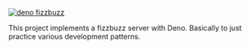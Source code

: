 [![deno fizzbuzz](https://circleci.com/gh/deer/deno_fizz_buzz.svg?style=shield)](https://circleci.com/gh/deer/deno_fizz_buzz)

This project implements a fizzbuzz server with Deno. Basically to just practice various development patterns.
